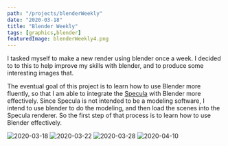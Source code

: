 ```yaml
---
path: "/projects/blenderWeekly"
date: "2020-03-18"
title: "Blender Weekly"
tags: [graphics,blender]
featuredImage: blenderWeekly4.png
---
```


I tasked myself to make a new render using blender once a week. I decided to to
this to help improve my skills with blender, and to produce some interesting
images that.

The eventual goal of this project is to learn how to use Blender more fluently,
so that I am able to integrate the [Specula](/projects/specula) with Blender
more effectively. Since Specula is not intended to be a modeling software, I
intend to use blender to do the modeling, and then load the scenes into the
Specula renderer. So the first step of that process is to learn how to use
Blender effectively.

![2020-03-18](blenderWeekly1.png)
![2020-03-22](blenderWeekly2.png)
![2020-03-28](blenderWeekly3.png)
![2020-04-10](blenderWeekly4.png)
